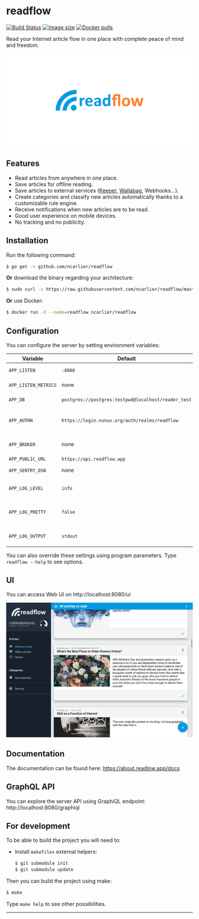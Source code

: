 # readflow

[![Build Status](https://travis-ci.org/ncarlier/readflow.svg?branch=master)](https://travis-ci.org/ncarlier/readflow)
[![Image size](https://images.microbadger.com/badges/image/ncarlier/readflow.svg)](https://microbadger.com/images/ncarlier/readflow)
[![Docker pulls](https://img.shields.io/docker/pulls/ncarlier/readflow.svg)](https://hub.docker.com/r/ncarlier/readflow/)

Read your Internet article flow in one place with complete peace of mind and freedom.

![Logo](readflow.svg)

## Features

- Read articles from anywhere in one place.
- Save articles for offline reading.
- Save articles to external services ([Keeper][keeper], [Wallabag][wallabag], Webhooks...).
- Create categories and classify new articles automatically thanks to a customizable rule engine.
- Receive notifications when new articles are to be read.
- Good user experience on mobile devices.
- No tracking and no publicity.

## Installation

Run the following command:

```bash
$ go get -v github.com/ncarlier/readflow
```

**Or** download the binary regarding your architecture:

```bash
$ sudo curl -s https://raw.githubusercontent.com/ncarlier/readflow/master/install.sh | bash
```

**Or** use Docker:

```bash
$ docker run -d --name=readflow ncarlier/readflow
```

## Configuration

You can configure the server by setting environment variables:

| Variable | Default | Description |
|----------|---------|-------------|
| `APP_LISTEN` | `:8080` | Service listen address |
| `APP_LISTEN_METRICS` | none | Metrics listen address |
| `APP_DB` | `postgres://postgres:testpwd@localhost/reader_test` | Database connection string |
| `APP_AUTHN` | `https://login.nunux.org/auth/realms/readflow` | Authentication method ("mock", "proxy" or OIDC if URL) |
| `APP_BROKER` | none | External event broker URI for outgoing events |
| `APP_PUBLIC_URL` | `https://api.readflow.app` | Public URL |
| `APP_SENTRY_DSN` | none | Sentry DSN URL for error reporting |
| `APP_LOG_LEVEL` | `info` | Logging level (`debug`, `info`, `warn` or `error`) |
| `APP_LOG_PRETTY` | `false` | Plain text log output format if true (JSON otherwise) |
| `APP_LOG_OUTPUT` | `stdout` | Log output target (`stdout` or `file://sample.log`) |

You can also override these settings using program parameters.
Type `readflow --help` to see options.

## UI

You can access Web UI on http://localhost:8080/ui

![Screenshot](screenshot.png)

## Documentation

The documentation can be found here: https://about.readlow.app/docs

## GraphQL API

You can explore the server API using GraphiQL endpoint: http://localhost:8080/graphiql

## For development

To be able to build the project you will need to:

- Install `makefiles` external helpers:
  ```bash
  $ git submodule init
  $ git submodule update
  ```

Then you can build the project using make:

```bash
$ make
```

Type `make help` to see other possibilities.

---

[keeper]: https://keeper.nunux.org
[wallabag]: https://www.wallabag.org
